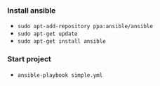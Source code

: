 ### Install ansible

- ```sudo apt-add-repository ppa:ansible/ansible```
- ```sudo apt-get update```
- ```sudo apt-get install ansible```

### Start project
- ```ansible-playbook simple.yml```